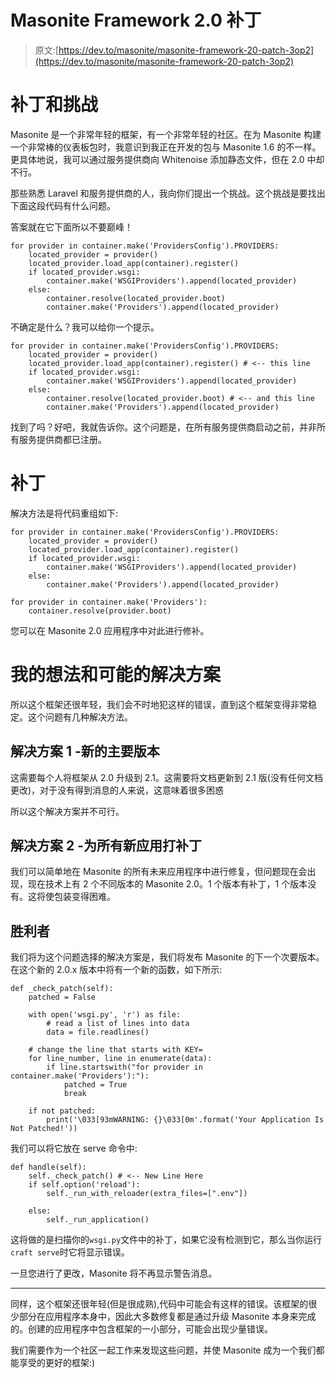 # Masonite Framework 2.0 补丁

> 原文:[https://dev.to/masonite/masonite-framework-20-patch-3op2](https://dev.to/masonite/masonite-framework-20-patch-3op2)

# [](#the-patch-and-challenge)补丁和挑战

Masonite 是一个非常年轻的框架，有一个非常年轻的社区。在为 Masonite 构建一个非常棒的仪表板包时，我意识到我正在开发的包与 Masonite 1.6 的不一样。更具体地说，我可以通过服务提供商向 Whitenoise 添加静态文件，但在 2.0 中却不行。

那些熟悉 Laravel 和服务提供商的人，我向你们提出一个挑战。这个挑战是要找出下面这段代码有什么问题。

答案就在它下面所以不要巅峰！

```
for provider in container.make('ProvidersConfig').PROVIDERS:
    located_provider = provider()
    located_provider.load_app(container).register()
    if located_provider.wsgi:
        container.make('WSGIProviders').append(located_provider)
    else:
        container.resolve(located_provider.boot)
        container.make('Providers').append(located_provider) 
```

不确定是什么？我可以给你一个提示。

```
for provider in container.make('ProvidersConfig').PROVIDERS:
    located_provider = provider()
    located_provider.load_app(container).register() # <-- this line
    if located_provider.wsgi:
        container.make('WSGIProviders').append(located_provider)
    else:
        container.resolve(located_provider.boot) # <-- and this line
        container.make('Providers').append(located_provider) 
```

找到了吗？好吧，我就告诉你。这个问题是，在所有服务提供商启动之前，并非所有服务提供商都已注册。

# [](#the-patch)补丁

解决方法是将代码重组如下:

```
for provider in container.make('ProvidersConfig').PROVIDERS:
    located_provider = provider()
    located_provider.load_app(container).register()
    if located_provider.wsgi:
        container.make('WSGIProviders').append(located_provider)
    else:
        container.make('Providers').append(located_provider)

for provider in container.make('Providers'):
    container.resolve(provider.boot) 
```

您可以在 Masonite 2.0 应用程序中对此进行修补。

# [](#my-thoughts-and-possible-solutions)我的想法和可能的解决方案

所以这个框架还很年轻，我们会不时地犯这样的错误，直到这个框架变得非常稳定。这个问题有几种解决方法。

## [](#solution-1-new-major-release)解决方案 1 -新的主要版本

这需要每个人将框架从 2.0 升级到 2.1。这需要将文档更新到 2.1 版(没有任何文档更改)，对于没有得到消息的人来说，这意味着很多困惑

所以这个解决方案并不可行。

## [](#solution-2-patch-all-new-applications)解决方案 2 -为所有新应用打补丁

我们可以简单地在 Masonite 的所有未来应用程序中进行修复，但问题现在会出现，现在技术上有 2 个不同版本的 Masonite 2.0。1 个版本有补丁，1 个版本没有。这将使包装变得困难。

## [](#the-winner)胜利者

我们将为这个问题选择的解决方案是，我们将发布 Masonite 的下一个次要版本。在这个新的 2.0.x 版本中将有一个新的函数，如下所示:

```
def _check_patch(self):
    patched = False

    with open('wsgi.py', 'r') as file:
        # read a list of lines into data
        data = file.readlines()

    # change the line that starts with KEY=
    for line_number, line in enumerate(data):
        if line.startswith("for provider in container.make('Providers'):"):
            patched = True
            break

    if not patched:
        print('\033[93mWARNING: {}\033[0m'.format('Your Application Is Not Patched!')) 
```

我们可以将它放在 serve 命令中:

```
def handle(self):
    self._check_patch() # <-- New Line Here 
    if self.option('reload'):
        self._run_with_reloader(extra_files=[".env"])

    else:
        self._run_application() 
```

这将做的是扫描你的`wsgi.py`文件中的补丁，如果它没有检测到它，那么当你运行`craft serve`时它将显示错误。

一旦您进行了更改，Masonite 将不再显示警告消息。

* * *

同样，这个框架还很年轻(但是很成熟),代码中可能会有这样的错误。该框架的很少部分在应用程序本身中，因此大多数修复都是通过升级 Masonite 本身来完成的。创建的应用程序中包含框架的一小部分，可能会出现少量错误。

我们需要作为一个社区一起工作来发现这些问题，并使 Masonite 成为一个我们都能享受的更好的框架:)